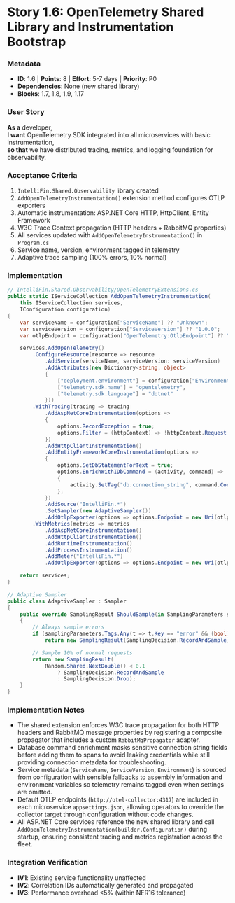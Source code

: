 # Story 1.6: OpenTelemetry Shared Library and Instrumentation Bootstrap

### Metadata
- **ID**: 1.6 | **Points**: 8 | **Effort**: 5-7 days | **Priority**: P0
- **Dependencies**: None (new shared library)
- **Blocks**: 1.7, 1.8, 1.9, 1.17

### User Story
**As a** developer,  
**I want** OpenTelemetry SDK integrated into all microservices with basic instrumentation,  
**so that** we have distributed tracing, metrics, and logging foundation for observability.

### Acceptance Criteria
1. `IntelliFin.Shared.Observability` library created
2. `AddOpenTelemetryInstrumentation()` extension method configures OTLP exporters
3. Automatic instrumentation: ASP.NET Core HTTP, HttpClient, Entity Framework
4. W3C Trace Context propagation (HTTP headers + RabbitMQ properties)
5. All services updated with `AddOpenTelemetryInstrumentation()` in `Program.cs`
6. Service name, version, environment tagged in telemetry
7. Adaptive trace sampling (100% errors, 10% normal)

### Implementation
```csharp
// IntelliFin.Shared.Observability/OpenTelemetryExtensions.cs
public static IServiceCollection AddOpenTelemetryInstrumentation(
    this IServiceCollection services,
    IConfiguration configuration)
{
    var serviceName = configuration["ServiceName"] ?? "Unknown";
    var serviceVersion = configuration["ServiceVersion"] ?? "1.0.0";
    var otlpEndpoint = configuration["OpenTelemetry:OtlpEndpoint"] ?? "http://otel-collector:4317";

    services.AddOpenTelemetry()
        .ConfigureResource(resource => resource
            .AddService(serviceName, serviceVersion: serviceVersion)
            .AddAttributes(new Dictionary<string, object>
            {
                ["deployment.environment"] = configuration["Environment"] ?? "Production",
                ["telemetry.sdk.name"] = "opentelemetry",
                ["telemetry.sdk.language"] = "dotnet"
            }))
        .WithTracing(tracing => tracing
            .AddAspNetCoreInstrumentation(options =>
            {
                options.RecordException = true;
                options.Filter = (httpContext) => !httpContext.Request.Path.StartsWithSegments("/health");
            })
            .AddHttpClientInstrumentation()
            .AddEntityFrameworkCoreInstrumentation(options =>
            {
                options.SetDbStatementForText = true;
                options.EnrichWithIDbCommand = (activity, command) =>
                {
                    activity.SetTag("db.connection_string", command.Connection.ConnectionString);
                };
            })
            .AddSource("IntelliFin.*")
            .SetSampler(new AdaptiveSampler())
            .AddOtlpExporter(options => options.Endpoint = new Uri(otlpEndpoint)))
        .WithMetrics(metrics => metrics
            .AddAspNetCoreInstrumentation()
            .AddHttpClientInstrumentation()
            .AddRuntimeInstrumentation()
            .AddProcessInstrumentation()
            .AddMeter("IntelliFin.*")
            .AddOtlpExporter(options => options.Endpoint = new Uri(otlpEndpoint)));

    return services;
}

// Adaptive Sampler
public class AdaptiveSampler : Sampler
{
    public override SamplingResult ShouldSample(in SamplingParameters samplingParameters)
    {
        // Always sample errors
        if (samplingParameters.Tags.Any(t => t.Key == "error" && (bool)t.Value))
            return new SamplingResult(SamplingDecision.RecordAndSample);

        // Sample 10% of normal requests
        return new SamplingResult(
            Random.Shared.NextDouble() < 0.1
                ? SamplingDecision.RecordAndSample
                : SamplingDecision.Drop);
    }
}
```

### Implementation Notes

- The shared extension enforces W3C trace propagation for both HTTP headers and RabbitMQ message properties by registering a composite propagator that includes a custom `RabbitMqPropagator` adapter.
- Database command enrichment masks sensitive connection string fields before adding them to spans to avoid leaking credentials while still providing connection metadata for troubleshooting.
- Service metadata (`ServiceName`, `ServiceVersion`, `Environment`) is sourced from configuration with sensible fallbacks to assembly information and environment variables so telemetry remains tagged even when settings are omitted.
- Default OTLP endpoints (`http://otel-collector:4317`) are included in each microservice `appsettings.json`, allowing operators to override the collector target through configuration without code changes.
- All ASP.NET Core services reference the new shared library and call `AddOpenTelemetryInstrumentation(builder.Configuration)` during startup, ensuring consistent tracing and metrics registration across the fleet.

### Integration Verification
- **IV1**: Existing service functionality unaffected
- **IV2**: Correlation IDs automatically generated and propagated
- **IV3**: Performance overhead <5% (within NFR16 tolerance)
